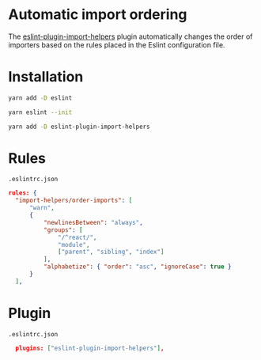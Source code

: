 # Automatic import ordering

The [eslint-plugin-import-helpers](https://github.com/Tibfib/eslint-plugin-import-helpers) plugin automatically changes the order of importers based on the rules placed in the Eslint configuration file.

# Installation #

```bash
yarn add -D eslint

yarn eslint --init

yarn add -D eslint-plugin-import-helpers
```

# Rules 
`.eslintrc.json`
```json
rules: {
  "import-helpers/order-imports": [
      "warn",
      {
          "newlinesBetween": "always",
          "groups": [
              "/^react/",
              "module",
              ["parent", "sibling", "index"]
          ],
          "alphabetize": { "order": "asc", "ignoreCase": true }
      }
  ],
```
# Plugin 
`.eslintrc.json`
```json
  plugins: ["eslint-plugin-import-helpers"],
```
